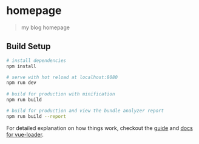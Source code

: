 # homepage

> my blog homepage

## Build Setup

``` bash
# install dependencies
npm install

# serve with hot reload at localhost:8080
npm run dev
 
# build for production with minification
npm run build

# build for production and view the bundle analyzer report
npm run build --report
```

For detailed explanation on how things work, checkout the [guide](http://vuejs-templates.github.io/webpack/) and [docs for vue-loader](http://vuejs.github.io/vue-loader).
